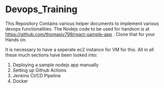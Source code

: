 # Devops_Training 

This Repository Contains various helper documents to implement various devops functionalities. The Nodejs code to be used for handson is at https://github.com/thomasjv799/react-sample-app . Clone that for your Hands on.

It is necessary to have a seperate ec2 instance for VM for this. All in all these much sections have been looked into:

1. Deploying a sample nodejs app manually
2. Setting up Github Actions
3. Jenkins CI/CD Pipeline
4. Docker 
